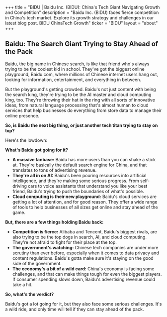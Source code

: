 +++
title = "BIDU |  Baidu Inc. (BIDU): China's Tech Giant Navigating Growth and Competition"
description = "Baidu Inc. (BIDU) faces fierce competition in China's tech market. Explore its growth strategy and challenges in our latest blog post. BIDU ChinaTech Growth"
ticker = "BIDU"
layout = "about"
+++

        


## Baidu: The Search Giant Trying to Stay Ahead of the Pack

Baidu, the big name in Chinese search, is like that friend who's always trying to be the coolest kid in school. They've got the biggest online playground,  Baidu.com, where millions of Chinese internet users hang out, looking for information, entertainment, and everything in between. 

But the playground's getting crowded.  Baidu's not just content with being the search king, they're trying to be the AI master and cloud computing king, too. They're throwing their hat in the ring with all sorts of innovative ideas,  from natural language processing that's almost human to cloud services that help businesses do everything from store data to manage their online presence.

**So, is Baidu the next big thing, or just another tech titan trying to stay on top?**

Here's the lowdown:

**What's Baidu got going for it?**

* **A massive fanbase:**  Baidu has more users than you can shake a stick at. They're basically the default search engine for China, and that translates to tons of advertising revenue. 
* **They're all in on AI:**  Baidu's been pouring resources into artificial intelligence, and they're making some serious progress.  From self-driving cars to voice assistants that understand you like your best friend, Baidu's trying to push the boundaries of what's possible. 
* **Cloud computing is their new playground:**  Baidu's cloud services are getting a lot of attention, and for good reason.  They offer a wide range of tools to help businesses of all sizes get online and stay ahead of the game.

**But, there are a few things holding Baidu back:**

* **Competition is fierce:**  Alibaba and Tencent, Baidu's biggest rivals, are also trying to be the top dogs in search, AI, and cloud computing.  They're not afraid to fight for their place at the top.
* **The government's watching:**  Chinese tech companies are under more scrutiny than ever before, especially when it comes to data privacy and content regulations.  Baidu's gotta make sure it's staying on the good side of the government.
* **The economy's a bit of a wild card:**  China's economy is facing some challenges, and that can make things tough for even the biggest players.  If consumer spending slows down, Baidu's advertising revenue could take a hit.

**So, what's the verdict?**

Baidu's got a lot going for it, but they also face some serious challenges.  It's a wild ride, and only time will tell if they can stay ahead of the pack. 

        